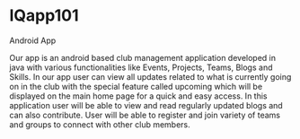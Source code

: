 # IQapp101
Android App 

Our app is an android based club management application developed in java with various functionalities like Events, Projects, Teams, Blogs and Skills. 
In our app user can view all updates related to what is currently going on in the club with the special feature called upcoming which will be displayed on the main home page for a quick and easy access. 
In this application user will be able to view and read regularly updated blogs and can also contribute. 
User will be able to register and join variety of teams and groups to connect with other club members. 

